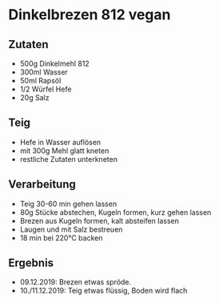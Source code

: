 # Dinkelbrezen 812 vegan

## Zutaten

* 500g Dinkelmehl 812
* 300ml Wasser
* 50ml Rapsöl
* 1/2 Würfel Hefe
* 20g Salz

## Teig

* Hefe in Wasser auflösen
* mit 300g Mehl glatt kneten
* restliche Zutaten unterkneten

## Verarbeitung

* Teig 30-60 min gehen lassen
* 80g Stücke abstechen, Kugeln formen, kurz gehen lassen
* Brezen aus Kugeln formen, kalt absteifen lassen
* Laugen und mit Salz bestreuen
* 18 min bei 220°C backen

## Ergebnis

* 09.12.2019: Brezen etwas spröde. 
* 10./11.12.2019: Teig etwas flüssig, Boden wird flach
